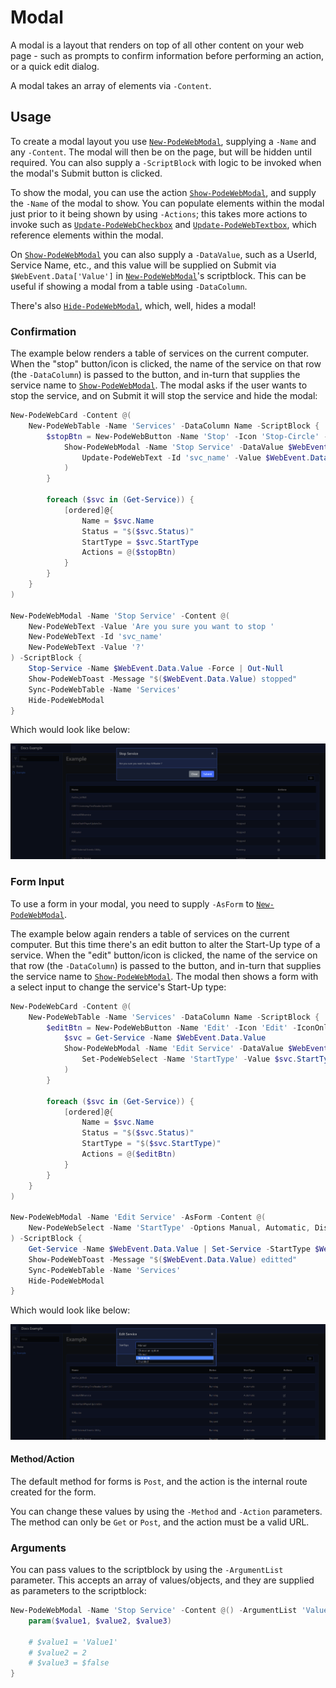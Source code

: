 # Modal

A modal is a layout that renders on top of all other content on your web page - such as prompts to confirm information before performing an action, or a quick edit dialog.

A modal takes an array of elements via `-Content`.

## Usage

To create a modal layout you use [`New-PodeWebModal`](../../../Functions/Layouts/New-PodeWebModal), supplying a `-Name` and any `-Content`. The modal will then be on the page, but will be hidden until required. You can also supply a `-ScriptBlock` with logic to be invoked when the modal's Submit button is clicked.

To show the modal, you can use the action [`Show-PodeWebModal`](../../../Functions/Actions/Show-PodeWebModal), and supply the `-Name` of the modal to show. You can populate elements within the modal just prior to it being shown by using `-Actions`; this takes more actions to invoke such as [`Update-PodeWebCheckbox`](../../../Functions/Actions/Update-PodeWebCheckbox) and [`Update-PodeWebTextbox`](../../../Functions/Actions/Update-PodeWebTextbox), which reference elements within the modal.

On [`Show-PodeWebModal`](../../../Functions/Actions/Show-PodeWebModal) you can also supply a `-DataValue`, such as a UserId, Service Name, etc., and this value will be supplied on Submit via `$WebEvent.Data['Value']` in [`New-PodeWebModal`](../../../Functions/Layouts/New-PodeWebModal)'s scriptblock. This can be useful if showing a modal from a table using `-DataColumn`.

There's also [`Hide-PodeWebModal`](../../../Functions/Actions/Hide-PodeWebModal), which, well, hides a modal!

### Confirmation

The example below renders a table of services on the current computer. When the "stop" button/icon is clicked, the name of the service on that row (the `-DataColumn`) is passed to the button, and in-turn that supplies the service name to [`Show-PodeWebModal`](../../../Functions/Actions/Show-PodeWebModal). The modal asks if the user wants to stop the service, and on Submit it will stop the service and hide the modal:

```powershell
New-PodeWebCard -Content @(
    New-PodeWebTable -Name 'Services' -DataColumn Name -ScriptBlock {
        $stopBtn = New-PodeWebButton -Name 'Stop' -Icon 'Stop-Circle' -IconOnly -ScriptBlock {
            Show-PodeWebModal -Name 'Stop Service' -DataValue $WebEvent.Data.Value -Actions @(
                Update-PodeWebText -Id 'svc_name' -Value $WebEvent.Data.Value
            )
        }

        foreach ($svc in (Get-Service)) {
            [ordered]@{
                Name = $svc.Name
                Status = "$($svc.Status)"
                StartType = $svc.StartType
                Actions = @($stopBtn)
            }
        }
    }
)

New-PodeWebModal -Name 'Stop Service' -Content @(
    New-PodeWebText -Value 'Are you sure you want to stop '
    New-PodeWebText -Id 'svc_name'
    New-PodeWebText -Value '?'
) -ScriptBlock {
    Stop-Service -Name $WebEvent.Data.Value -Force | Out-Null
    Show-PodeWebToast -Message "$($WebEvent.Data.Value) stopped"
    Sync-PodeWebTable -Name 'Services'
    Hide-PodeWebModal
}
```

Which would look like below:

![modal_confirm](../../../images/modal_confirm.png)

### Form Input

To use a form in your modal, you need to supply `-AsForm` to [`New-PodeWebModal`](../../../Functions/Layouts/New-PodeWebModal).

The example below again renders a table of services on the current computer. But this time there's an edit button to alter the Start-Up type of a service. When the "edit" button/icon is clicked, the name of the service on that row (the `-DataColumn`) is passed to the button, and in-turn that supplies the service name to [`Show-PodeWebModal`](../../../Functions/Actions/Show-PodeWebModal). The modal then shows a form with a select input to change the service's Start-Up type:

```powershell
New-PodeWebCard -Content @(
    New-PodeWebTable -Name 'Services' -DataColumn Name -ScriptBlock {
        $editBtn = New-PodeWebButton -Name 'Edit' -Icon 'Edit' -IconOnly -ScriptBlock {
            $svc = Get-Service -Name $WebEvent.Data.Value
            Show-PodeWebModal -Name 'Edit Service' -DataValue $WebEvent.Data.Value -Actions @(
                Set-PodeWebSelect -Name 'StartType' -Value $svc.StartType
            )
        }

        foreach ($svc in (Get-Service)) {
            [ordered]@{
                Name = $svc.Name
                Status = "$($svc.Status)"
                StartType = "$($svc.StartType)"
                Actions = @($editBtn)
            }
        }
    }
)

New-PodeWebModal -Name 'Edit Service' -AsForm -Content @(
    New-PodeWebSelect -Name 'StartType' -Options Manual, Automatic, Disabled
) -ScriptBlock {
    Get-Service -Name $WebEvent.Data.Value | Set-Service -StartType $WebEvent.Data.StartType | Out-Null
    Show-PodeWebToast -Message "$($WebEvent.Data.Value) editted"
    Sync-PodeWebTable -Name 'Services'
    Hide-PodeWebModal
}
```

Which would look like below:

![modal_form](../../../images/modal_form.png)

#### Method/Action

The default method for forms is `Post`, and the action is the internal route created for the form.

You can change these values by using the `-Method` and `-Action` parameters. The method can only be `Get` or `Post`, and the action must be a valid URL.

### Arguments

You can pass values to the scriptblock by using the `-ArgumentList` parameter. This accepts an array of values/objects, and they are supplied as parameters to the scriptblock:

```powershell
New-PodeWebModal -Name 'Stop Service' -Content @() -ArgumentList 'Value1', 2, $false -ScriptBlock {
    param($value1, $value2, $value3)

    # $value1 = 'Value1'
    # $value2 = 2
    # $value3 = $false
}
```
